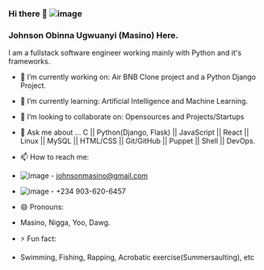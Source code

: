 ### Hi there 👋   ![image](https://github.com/JohnsonMasino/JohnsonMasino/assets/117756339/9a02b62d-0074-46a5-879d-fbb80ecd9fa0)
### Johnson Obinna Ugwuanyi (Masino) Here.

I am a fullstack software engineer working mainly with Python and it's frameworks.
- 🔭 I’m currently working on: Air BNB Clone project and a Python Django Project.
- 🌱 I’m currently learning: Artificial Intelligence and Machine Learning.
  
- 👯 I’m looking to collaborate on: Opensources and Projects/Startups
- 💬 Ask me about ... C || Python(Django, Flask) || JavaScript || React || Linux || MySQL || HTML/CSS || Git/GitHub || Puppet || Shell || DevOps.
- 📫 How to reach me:
- ![image](https://github.com/JohnsonMasino/JohnsonMasino/assets/117756339/cf2b0525-b1a6-4f1d-a6c8-03802ced9e1d)  - johnsonmasino@gmail.com
- ![image](https://github.com/JohnsonMasino/JohnsonMasino/assets/117756339/c148e3cd-d6a2-4db6-8bd7-b292d07ec944)  - +234 903-620-6457
- 😄 Pronouns:
- Masino, Nigga, Yoo, Dawg.
- ⚡ Fun fact:
-  Swimming, Fishing, Rapping, Acrobatic exercise(Summersaulting), etc
